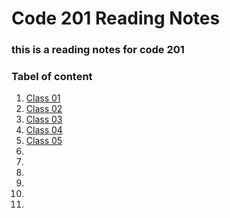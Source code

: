 # Code 201 Reading Notes
### this is a reading notes for code 201 
### Tabel of content
1. [Class 01](https://hudajundi.github.io/reading-notes/class-01)
1. [Class 02](https://hudajundi.github.io/reading-notes/class-02)
1. [Class 03](https://hudajundi.github.io/reading-notes/class-03)
1. [Class 04](https://hudajundi.github.io/reading-notes/class-04)
1. [Class 05](https://hudajundi.github.io/reading-notes/class-05)
1. 
1. 
1. 
1. 
1. 
1. 